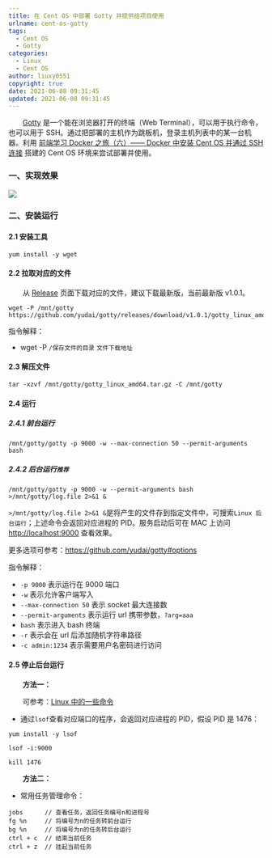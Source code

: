```yaml
---
title: 在 Cent OS 中部署 Gotty 并提供给项目使用
urlname: cent-os-gotty
tags:
  - Cent OS
  - Gotty
categories:
  - Linux
  - Cent OS
author: liuxy0551
copyright: true
date: 2021-06-08 09:31:45
updated: 2021-06-08 09:31:45
---
```



&emsp;&emsp;<a href="https://github.com/yudai/gotty" target="_black">Gotty</a> 是一个能在浏览器打开的终端（Web Terminal），可以用于执行命令，也可以用于 SSH。通过把部署的主机作为跳板机，登录主机列表中的某一台机器。利用 <a href="https://liuxianyu.cn/article/docker-e.html" target="_black">前端学习 Docker 之旅（六）—— Docker 中安装 Cent OS 并通过 SSH 连接</a> 搭建的 Cent OS 环境来尝试部署并使用。

<!--more-->


### 一、实现效果

![](https://liuxianyu.cn/image-hosting/posts/cent-os-gotty/1.gif)


### 二、安装运行

#### 2.1 安装工具

```
yum install -y wget
```

#### 2.2 拉取对应的文件

&emsp;&emsp;从 <a href="https://github.com/yudai/gotty/releases" target="_black">Release</a> 页面下载对应的文件，建议下载最新版，当前最新版 v1.0.1。

```
wget -P /mnt/gotty https://github.com/yudai/gotty/releases/download/v1.0.1/gotty_linux_amd64.tar.gz
```

指令解释：
- wget -P `/保存文件的目录` `文件下载地址`


#### 2.3 解压文件

```
tar -xzvf /mnt/gotty/gotty_linux_amd64.tar.gz -C /mnt/gotty
```

#### 2.4 运行

##### 2.4.1 前台运行

```
/mnt/gotty/gotty -p 9000 -w --max-connection 50 --permit-arguments bash
```

##### 2.4.2 后台运行`推荐`

```
/mnt/gotty/gotty -p 9000 -w --permit-arguments bash >/mnt/gotty/log.file 2>&1 &
```

`>/mnt/gotty/log.file 2>&1 &`是将产生的文件存到指定文件中，可搜索`Linux 后台运行`；上述命令会返回对应进程的 PID。服务启动后可在 MAC 上访问 <a href="http://localhost:9000" target="_black">http://localhost:9000</a> 查看效果。

更多选项可参考：<a href="https://github.com/yudai/gotty#options" target="_black">https://github.com/yudai/gotty#options</a>

指令解释：
- `-p 9000` 表示运行在 9000 端口
- `-w` 表示允许客户端写入
- `--max-connection 50` 表示 socket 最大连接数
- `--permit-arguments` 表示运行 url 携带参数，`?arg=aaa`
- `bash` 表示进入 bash 终端
- `-r` 表示会在 url 后添加随机字符串路径
- `-c admin:1234` 表示需要用户名密码进行访问

#### 2.5 停止后台运行

&emsp;&emsp;**方法一：**

&emsp;&emsp;可参考：<a href="https://liuxianyu.cn/article/linux-command.html" target="_black">Linux 中的一些命令</a>

- 通过`lsof`查看对应端口的程序，会返回对应进程的 PID，假设 PID 是 1476：

```
yum install -y lsof
```
```
lsof -i:9000
```
```
kill 1476
```

&emsp;&emsp;**方法二：**

- 常用任务管理命令：

```
jobs      // 查看任务，返回任务编号n和进程号
fg %n     // 将编号为n的任务转前台运行
bg %n     // 将编号为n的任务转后台运行
ctrl + c  // 结束当前任务
ctrl + z  // 挂起当前任务
```

